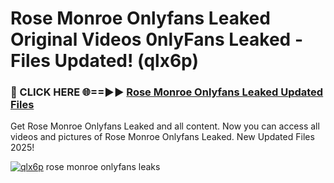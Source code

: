 # Rose Monroe Onlyfans Leaked Original Videos 0nlyFans Leaked - Files Updated! (qlx6p)

<h3>🔴 CLICK HERE 🌐==►► <a href="https://tinyurl.com/2wckxsce" rel="nofollow">Rose Monroe Onlyfans Leaked Updated Files</a></h3>

Get Rose Monroe Onlyfans Leaked and all content. Now you can access all videos and pictures of Rose Monroe Onlyfans Leaked. New Updated Files 2025!

[![qlx6p](https://i.imgur.com/AFduVYN.gif)](https://tinyurl.com/2wckxsce)
rose monroe onlyfans leaks